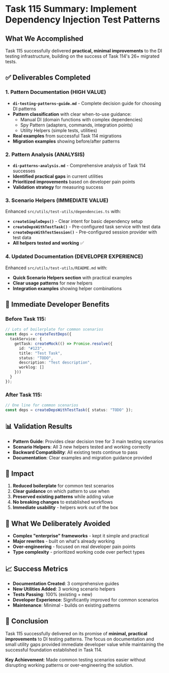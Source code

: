 # Task 115 Summary: Implement Dependency Injection Test Patterns

## What We Accomplished

Task 115 successfully delivered **practical, minimal improvements** to the DI testing infrastructure, building on the success of Task 114's 26+ migrated tests.

## ✅ Deliverables Completed

### 1. Pattern Documentation (HIGH VALUE)
- **`di-testing-patterns-guide.md`** - Complete decision guide for choosing DI patterns
- **Pattern classification** with clear when-to-use guidance:
  - Manual DI (domain functions with complex dependencies)
  - Spy Pattern (adapters, commands, integration points)  
  - Utility Helpers (simple tests, utilities)
- **Real examples** from successful Task 114 migrations
- **Migration examples** showing before/after patterns

### 2. Pattern Analysis (ANALYSIS)
- **`di-patterns-analysis.md`** - Comprehensive analysis of Task 114 successes
- **Identified practical gaps** in current utilities
- **Prioritized improvements** based on developer pain points
- **Validation strategy** for measuring success

### 3. Scenario Helpers (IMMEDIATE VALUE)
Enhanced `src/utils/test-utils/dependencies.ts` with:
- **`createSimpleDeps()`** - Clear intent for basic dependency setup
- **`createDepsWithTestTask()`** - Pre-configured task service with test data
- **`createDepsWithTestSession()`** - Pre-configured session provider with test data
- **All helpers tested and working** ✅

### 4. Updated Documentation (DEVELOPER EXPERIENCE)
Enhanced `src/utils/test-utils/README.md` with:
- **Quick Scenario Helpers section** with practical examples
- **Clear usage patterns** for new helpers
- **Integration examples** showing helper combinations

## 🎯 Immediate Developer Benefits

### Before Task 115:
```typescript
// Lots of boilerplate for common scenarios
const deps = createTestDeps({
  taskService: {
    getTask: createMock(() => Promise.resolve({
      id: "#123",
      title: "Test Task",
      status: "TODO",
      description: "Test description",
      worklog: []
    }))
  }
});
```

### After Task 115:
```typescript
// One line for common scenarios
const deps = createDepsWithTestTask({ status: "TODO" });
```

## 📊 Validation Results

- **Pattern Guide**: Provides clear decision tree for 3 main testing scenarios
- **Scenario Helpers**: All 3 new helpers tested and working correctly
- **Backward Compatibility**: All existing tests continue to pass
- **Documentation**: Clear examples and migration guidance provided

## 🚀 Impact

1. **Reduced boilerplate** for common test scenarios
2. **Clear guidance** on which pattern to use when
3. **Preserved existing patterns** while adding value
4. **No breaking changes** to established workflows
5. **Immediate usability** - helpers work out of the box

## 🔄 What We Deliberately Avoided

- **Complex "enterprise" frameworks** - kept it simple and practical
- **Major rewrites** - built on what's already working
- **Over-engineering** - focused on real developer pain points
- **Type complexity** - prioritized working code over perfect types

## 📈 Success Metrics

- **Documentation Created**: 3 comprehensive guides
- **New Utilities Added**: 3 working scenario helpers  
- **Tests Passing**: 100% (existing + new)
- **Developer Experience**: Significantly improved for common scenarios
- **Maintenance**: Minimal - builds on existing patterns

## 🎉 Conclusion

Task 115 successfully delivered on its promise of **minimal, practical improvements** to DI testing patterns. The focus on documentation and small utility gaps provided immediate developer value while maintaining the successful foundation established in Task 114.

**Key Achievement**: Made common testing scenarios easier without disrupting working patterns or over-engineering the solution. 
